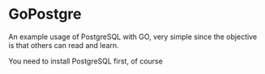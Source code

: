 # GoPostgre
 An example usage of PostgreSQL with GO, very simple since the objective is that others can read and learn.

You need to install PostgreSQL first, of course
